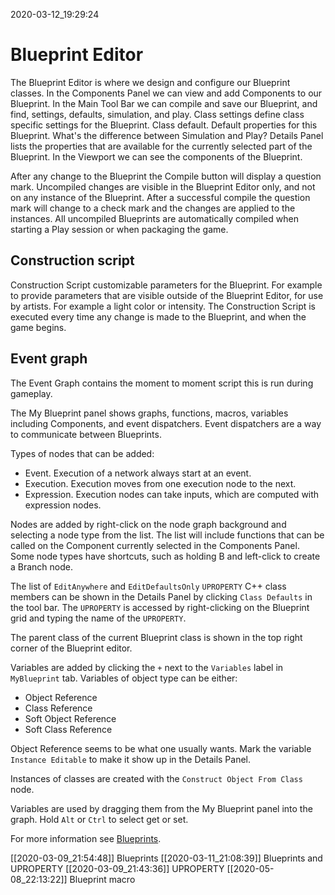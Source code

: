 2020-03-12_19:29:24

# Blueprint Editor

The Blueprint Editor is where we design and configure our Blueprint classes.
In the Components Panel we can view and add Components to our Blueprint.
In the Main Tool Bar we can compile and save our Blueprint, and find, settings, defaults, simulation, and play.
Class settings define class specific settings for the Blueprint.
Class default. Default properties for this Blueprint.
What's the difference between Simulation and Play?
Details Panel lists the properties that are available for the currently selected part of the Blueprint.
In the Viewport we can see the components of the Blueprint.

After any change to the Blueprint the Compile button will display a question mark.
Uncompiled changes are visible in the Blueprint Editor only, and not on any instance of the Blueprint.
After a successful compile the question mark will change to a check mark and the changes are applied to the instances.
All uncompiled Blueprints are automatically compiled when starting a Play session or when packaging the game.

## Construction script

Construction Script customizable parameters for the Blueprint.
For example to provide parameters that are visible outside of the Blueprint Editor, for use by artists.
For example a light color or intensity.
The Construction Script is executed every time any change is made to the Blueprint, and when the game begins.


## Event graph

The Event Graph contains the moment to moment script this is run during gameplay.

The My Blueprint panel shows graphs, functions, macros, variables including Components, and event dispatchers.
Event dispatchers are a way to communicate between Blueprints.

Types of nodes that can be added:
- Event. Execution of a network always start at an event.
- Execution. Execution moves from one execution node to the next.
- Expression. Execution nodes can take inputs, which are computed with expression nodes.

Nodes are added by right-click on the node graph background and selecting a node type from the list.
The list will include functions that can be called on the Component currently selected in the Components Panel.
Some node types have shortcuts, such as holding B and left-click to create a Branch node.

The list of `EditAnywhere` and `EditDefaultsOnly` `UPROPERTY` C++ class members can be shown in the Details Panel by clicking `Class Defaults` in the tool bar.
The `UPROPERTY` is accessed by right-clicking on the Blueprint grid and typing the name of the `UPROPERTY`.

The parent class of the current Blueprint class is shown in the top right corner of the Blueprint editor.

Variables are added by clicking the `+` next to the `Variables` label in `MyBlueprint` tab.
Variables of object type can be either:

- Object Reference
- Class Reference
- Soft Object Reference
- Soft Class Reference

Object Reference seems to be what one usually wants.
Mark the variable `Instance Editable` to make it show up in the Details Panel.

Instances of classes are created with the `Construct Object From Class` node.

Variables are used by dragging them from the My Blueprint panel into the graph.
Hold `Alt` or `Ctrl` to select get or set.

For more information see [Blueprints](./Blueprints.md).



[[2020-03-09_21:54:48]] Blueprints
[[2020-03-11_21:08:39]] Blueprints and UPROPERTY
[[2020-03-09_21:43:36]] UPROPERTY
[[2020-05-08_22:13:22]] Blueprint macro
